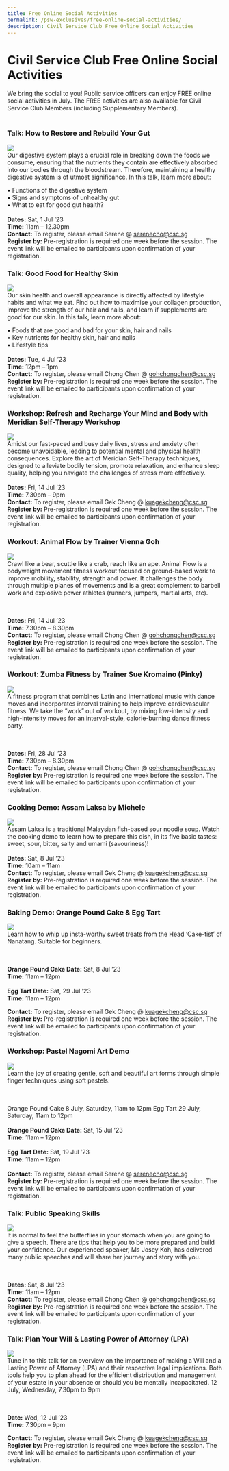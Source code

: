 ```yaml
---
title: Free Online Social Activities
permalink: /psw-exclusives/free-online-social-activities/
description: Civil Service Club Free Online Social Activities
---
```

# Civil Service Club Free Online Social Activities

We bring the social to you! Public service officers can enjoy FREE online social activities in July. The FREE activities are also available for Civil Service Club Members (including Supplementary Members). 
<br>
<br>



### Talk: How to Restore and Rebuild Your Gut 
![](/images/PSW2023%20Exclusive_image/how%20to%20restore%20and%20rebuild%20your%20gut.jpg)
<br>
Our digestive system plays a crucial role in breaking down the foods we consume, ensuring that the nutrients they contain are effectively absorbed into our bodies through the bloodstream. Therefore, maintaining a healthy digestive system is of utmost significance. In this talk, learn more about:

• Functions of the digestive system <br>
• Signs and symptoms of unhealthy gut <br>
• What to eat for good gut health?<br>
<br>
**Dates:** Sat, 1 Jul ’23 <br>
**Time:** 11am – 12.30pm<br>
**Contact:** To register, please email   Serene @ <a href="mailto:serenecho@csc.sg">serenecho@csc.sg</a><br>
**Register by:** Pre-registration is required one week before the session. The event link will be emailed to participants upon confirmation of your registration.



### Talk: Good Food for Healthy Skin
![](/images/PSW2023%20Exclusive_image/good%20food%20for%20healthy%20skin.jpg)
<br>
Our skin health and overall appearance is directly affected by lifestyle habits and what we eat. Find out how to maximise your collagen production, improve the strength of our hair and nails, and learn if supplements are good for our skin. In this talk, learn more about:

• Foods that are good and bad for your skin, hair and nails <br>
• Key nutrients for healthy skin, hair and nails  <br>
• Lifestyle tips<br>
<br>
**Dates:** Tue, 4 Jul ’23 <br>**Time:** 12pm – 1pm<br>**Contact:** To register, please email Chong Chen @ <a href="mailto:gohchongchen@csc.sg">gohchongchen@csc.sg</a> <br>**Register by:** Pre-registration is required one week before the session. The event link will be emailed to participants upon confirmation of your registration.


### Workshop: Refresh and Recharge Your Mind and Body with Meridian Self-Therapy Workshop
![](/images/PSW2023%20Exclusive_image/refresh%20and%20recharge%20your%20mind%20and%20body.jpg)
<br>
Amidst our fast-paced and busy daily lives, stress and anxiety often become unavoidable, leading to potential mental and physical health consequences. Explore the art of Meridian Self-Therapy techniques, designed to alleviate bodily tension, promote relaxation, and enhance sleep quality, helping you navigate the challenges of stress more effectively.
<br><br>
**Dates:** Fri, 14 Jul ’23 <br>**Time:** 7.30pm – 9pm<br>**Contact:** To register, please email Gek Cheng @ <a href="mailto:kuagekcheng@csc.sg">kuagekcheng@csc.sg</a> <br>**Register by:** Pre-registration is required one week before the session. The event link will be emailed to participants upon confirmation of your registration.



### Workout: Animal Flow by Trainer Vienna Goh
![](/images/PSW2023%20Exclusive_image/animal%20flow%20by%20trainer%20vienna%20goh.jpg)
<br>
Crawl like a bear, scuttle like a crab, reach like an ape. Animal Flow is a bodyweight movement fitness workout focused on ground-based work to improve mobility, stability, strength and power. It challenges the body through multiple planes of movements and is a great complement to barbell work and explosive power athletes (runners, jumpers, martial arts, etc).

<br><br>
**Dates:** Fri, 14 Jul ’23 <br>**Time:** 7.30pm – 8.30pm<br>**Contact:** To register, please email Chong Chen @ <a href="mailto:gohchongchen@csc.sg">gohchongchen@csc.sg</a> <br>**Register by:** Pre-registration is required one week before the session. The event link will be emailed to participants upon confirmation of your registration.



### Workout: Zumba Fitness by Trainer Sue Kromaino (Pinky)
![](/images/PSW2023%20Exclusive_image/zumba%20fitness%20by%20trainer%20%20sue%20kromaino%20(pinky).jpg)
<br>
A fitness program that combines Latin and international music with dance moves and incorporates interval training to help improve cardiovascular fitness. We take the “work” out of workout, by mixing low-intensity and high-intensity moves for an interval-style, calorie-burning dance fitness party.

<br><br>
**Dates:** Fri, 28 Jul ’23 <br>**Time:** 7.30pm – 8.30pm<br>**Contact:** To register, please email Chong Chen @ <a href="mailto:gohchongchen@csc.sg">gohchongchen@csc.sg</a> <br>**Register by:** Pre-registration is required one week before the session. The event link will be emailed to participants upon confirmation of your registration.


### Cooking Demo: Assam Laksa by Michele
![](/images/PSW2023%20Exclusive_image/assam%20laksa%20by%20michele.jpg)
<br>
Assam Laksa is a traditional Malaysian fish-based sour noodle soup. Watch the cooking demo to learn how to prepare this dish, in its five basic tastes: sweet, sour, bitter, salty and umami (savouriness)!
<br><br>
**Dates:** Sat, 8 Jul ’23 <br>**Time:** 10am – 11am<br>**Contact:** To register, please email Gek Cheng @ <a href="mailto:kuagekcheng@csc.sg">kuagekcheng@csc.sg</a> <br>**Register by:** Pre-registration is required one week before the session. The event link will be emailed to participants upon confirmation of your registration.



### Baking Demo: Orange Pound Cake &amp; Egg Tart
![](/images/PSW2023%20Exclusive_image/baking%20demo_%20%20orange%20pound%20cake%20&amp;%20egg%20tart.jpg)
<br>
Learn how to whip up insta-worthy sweet treats from the Head ‘Cake-tist’ of Nanatang. Suitable for beginners.

<br><br>
**Orange Pound Cake Date:** Sat, 8 Jul ’23 <br>**Time:** 11am – 12pm<br><br>**Egg Tart Date:** Sat, 29 Jul ’23 <br>**Time:** 11am – 12pm<br>

**Contact:** To register, please email Gek Cheng @ <a href="mailto:kuagekcheng@csc.sg">kuagekcheng@csc.sg</a> <br>**Register by:** Pre-registration is required one week before the session. The event link will be emailed to participants upon confirmation of your registration.


### Workshop: Pastel Nagomi Art Demo
![](/images/PSW2023%20Exclusive_image/pastel%20nagomi%20art%20demo.jpg)
<br>
Learn the joy of creating gentle, soft and beautiful art forms through simple finger techniques using soft pastels.

<br><br>
Orange Pound Cake 8 July, Saturday, 11am to 12pm Egg Tart 29 July, Saturday, 11am to 12pm
<br><br>
**Orange Pound Cake Date:** Sat, 15 Jul ’23 <br>**Time:** 11am – 12pm<br><br>**Egg Tart Date:** Sat, 19 Jul ’23 <br>**Time:** 11am – 12pm<br><br> 
**Contact:** To register, please email   Serene @ <a href="mailto:serenecho@csc.sg">serenecho@csc.sg</a> <br>**Register by:** Pre-registration is required one week before the session. The event link will be emailed to participants upon confirmation of your registration.



### Talk: Public Speaking Skills
![](/images/PSW2023%20Exclusive_image/public%20speaking%20skills.jpg)
<br>
It is normal to feel the butterflies in your stomach when you are going to give a speech. There are tips that help you to be more prepared and build your confidence. Our experienced speaker, Ms Josey Koh, has delivered many public speeches and will share her journey and story with you.

<br><br>
**Dates:** Sat, 8 Jul ’23 <br>**Time:** 11am – 12pm<br>**Contact:** To register, please email Chong Chen @ <a href="mailto:gohchongchen@csc.sg">gohchongchen@csc.sg</a> <br>**Register by:** Pre-registration is required one week before the session. The event link will be emailed to participants upon confirmation of your registration.



### Talk: Plan Your Will &amp; Lasting Power of Attorney (LPA)
![](/images/PSW2023%20Exclusive_image/plan%20your%20will%20&amp;%20lasting%20power%20of%20attorney%20(lpa).jpg)
<br>
Tune in to this talk for an overview on the importance of making a Will and a Lasting Power of Attorney (LPA) and their respective legal implications. Both tools help you to plan ahead for the efficient distribution and management of your estate in your absence or should you be mentally incapacitated. 12 July, Wednesday, 7.30pm to 9pm

<br><br>
**Date:** Wed, 12 Jul ’23 <br>**Time:** 7.30pm – 9pm<br>

**Contact:** To register, please email Gek Cheng @ <a href="mailto:kuagekcheng@csc.sg">kuagekcheng@csc.sg</a> <br>**Register by:** Pre-registration is required one week before the session. The event link will be emailed to participants upon confirmation of your registration.